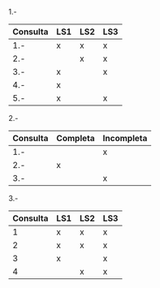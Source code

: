 1.-

| Consulta | LS1 | LS2 | LS3 |
| -------- | --- | --- | --- |
| 1.-      | x   | x   | x   |
| 2.-      |     | x   | x   |
| 3.-      | x   |     | x   |
| 4.-      | x   |     |     |
| 5.-      | x   |     | x   |
2.- 


| Consulta | Completa | Incompleta |
| -------- | -------- | ---------- |
| 1.-      |          | x          |
| 2.-      | x        |            |
| 3.-      |          | x          |

3.-


| Consulta | LS1 | LS2 | LS3 |
| -------- | --- | --- | --- |
| 1        | x   | x   | x   |
| 2        | x   | x   | x   |
| 3        | x   |     | x   |
| 4        |     | x   | x   |

